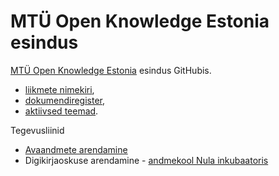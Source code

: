 # MTÜ Open Knowledge Estonia esindus

[MTÜ Open Knowledge Estonia](http://ee.okfn.org) esindus GitHubis. 

* [liikmete nimekiri](members.md),
* [dokumendiregister](https://github.com/okestonia/esindus/tree/master/dokumendid),
* [aktiivsed teemad](https://github.com/okestonia/esindus/issues).

Tegevusliinid
* [Avaandmete arendamine](https://opendata.riik.ee/)
* Digikirjaoskuse arendamine - [andmekool Nula inkubaatoris](https://github.com/okestonia/andmeusk)
